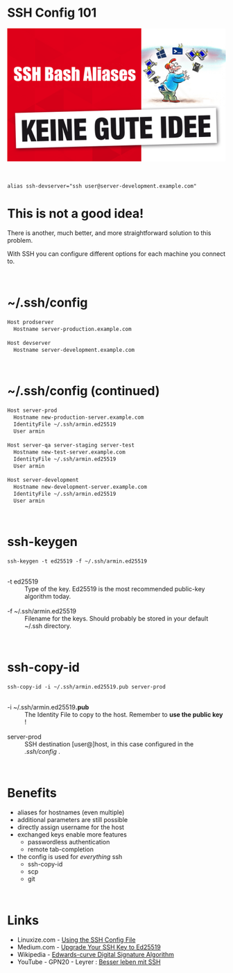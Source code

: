 # SSH Config 101

![Keine gute Idee](keine-gute-idee.png)

&#160;

```
alias ssh-devserver="ssh user@server-development.example.com"
```

# This is not a good idea!

 There is another, much better, and more straightforward solution to this problem. 
 
 With SSH you can configure different options for each machine you connect to.

&#160;

# ~/.ssh/config
```
Host prodserver
  Hostname server-production.example.com

Host devserver
  Hostname server-development.example.com
```

&#160;

# ~/.ssh/config (continued)
```
Host server-prod
  Hostname new-production-server.example.com
  IdentityFile ~/.ssh/armin.ed25519
  User armin

Host server-qa server-staging server-test
  Hostname new-test-server.example.com
  IdentityFile ~/.ssh/armin.ed25519
  User armin

Host server-development
  Hostname new-development-server.example.com
  IdentityFile ~/.ssh/armin.ed25519
  User armin
```

&#160;

# ssh-keygen
```
ssh-keygen -t ed25519 -f ~/.ssh/armin.ed25519
```

<dl>
  <dt><br/>-t ed25519</dt>
  <dd>Type of the key. Ed25519 is the most recommended public-key algorithm today.</dd>
  <dt><br/>-f ~/.ssh/armin.ed25519</dt>
  <dd>Filename for the keys. Should probably be stored in your default ~/.ssh directory.</dd>
</dl>

&#160;

# ssh-copy-id
```
ssh-copy-id -i ~/.ssh/armin.ed25519.pub server-prod
```

<dl>
  <dt><br/>-i ~/.ssh/armin.ed25519<b>.pub</b></dt>
  <dd>The Identity File to copy to the host. Remember to <b>use the public key</b> !</dd>
  <dt><br/>server-prod</dt>
  <dd>SSH destination [user@]host, in this case configured in the  <i>.ssh/config</i> .</dd>
</dl>

&#160;

# Benefits
* aliases for hostnames (even multiple)
* additional parameters are still possible
* directly assign username for the host
* exchanged keys enable more features
  + passwordless authentication
  + remote tab-completion
* the config is used for _everything_ ssh
  + ssh-copy-id
  + scp
  + git

&#160;

# Links

* Linuxize.com - [Using the SSH Config File](https://linuxize.com/post/using-the-ssh-config-file/)
* Medium.com - [Upgrade Your SSH Key to Ed25519](https://medium.com/risan/upgrade-your-ssh-key-to-ed25519-c6e8d60d3c54)
* Wikipedia - [Edwards-curve Digital Signature Algorithm](https://en.wikipedia.org/wiki/EdDSA)
* YouTube - GPN20 - Leyrer : [Besser leben mit SSH](https://youtu.be/qvdlLTyUJ5I)
